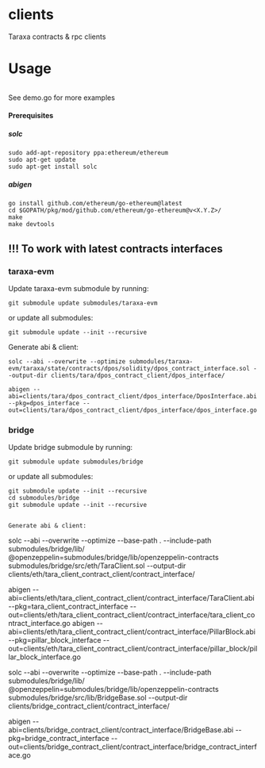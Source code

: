 # clients
Taraxa contracts & rpc clients

# Usage
```
```

See demo.go for more examples


#### Prerequisites
##### solc
```
sudo add-apt-repository ppa:ethereum/ethereum
sudo apt-get update
sudo apt-get install solc
```

##### abigen
```
go install github.com/ethereum/go-ethereum@latest
cd $GOPATH/pkg/mod/github.com/ethereum/go-ethereum@v<X.Y.Z>/
make
make devtools
```

## !!! To work with latest contracts interfaces
### taraxa-evm
Update taraxa-evm submodule by running:
```
git submodule update submodules/taraxa-evm
```

or update all submodules:

```
git submodule update --init --recursive
```

Generate abi & client:
```
solc --abi --overwrite --optimize submodules/taraxa-evm/taraxa/state/contracts/dpos/solidity/dpos_contract_interface.sol --output-dir clients/tara/dpos_contract_client/dpos_interface/

abigen --abi=clients/tara/dpos_contract_client/dpos_interface/DposInterface.abi --pkg=dpos_interface --out=clients/tara/dpos_contract_client/dpos_interface/dpos_interface.go
```

### bridge
Update bridge submodule by running:
```
git submodule update submodules/bridge
```

or update all submodules:

```
git submodule update --init --recursive
cd submodules/bridge
git submodule update --init --recursive


Generate abi & client:
```
solc --abi --overwrite --optimize --base-path .  --include-path submodules/bridge/lib/ @openzeppelin=submodules/bridge/lib/openzeppelin-contracts submodules/bridge/src/eth/TaraClient.sol --output-dir clients/eth/tara_client_contract_client/contract_interface/

abigen --abi=clients/eth/tara_client_contract_client/contract_interface/TaraClient.abi --pkg=tara_client_contract_interface --out=clients/eth/tara_client_contract_client/contract_interface/tara_client_contract_interface.go
abigen --abi=clients/eth/tara_client_contract_client/contract_interface/PillarBlock.abi --pkg=pillar_block_interface --out=clients/eth/tara_client_contract_client/contract_interface/pillar_block/pillar_block_interface.go


solc --abi --overwrite --optimize --base-path .  --include-path submodules/bridge/lib/ @openzeppelin=submodules/bridge/lib/openzeppelin-contracts submodules/bridge/src/lib/BridgeBase.sol --output-dir clients/bridge_contract_client/contract_interface/

abigen --abi=clients/bridge_contract_client/contract_interface/BridgeBase.abi --pkg=bridge_contract_interface --out=clients/bridge_contract_client/contract_interface/bridge_contract_interface.go

```
